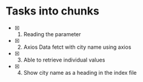# Tasks into chunks

- [x] 1. Reading the parameter
- [x] 2. Axios Data fetct with city name using axios
- [x] 3. Able to retrieve individual values
- [x] 4. Show city name as a heading in the index file
